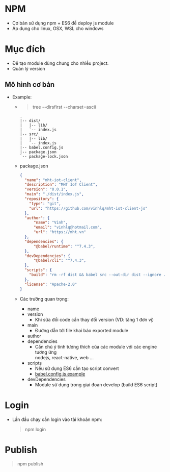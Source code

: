# NPM

* Cơ bản sử dụng npm + ES6 để deploy js module
* Áp dụng cho linux, OSX, WSL cho windows

# Mục đích

  * Để tạo module dùng chung cho nhiều project.
  * Quản lý version

## Mô hình cơ bản

  * Example:
    * > tree --dirsfirst --charset=ascii

      ```
      .
      |-- dist/
      |   |-- lib/
      |   `-- index.js
      |-- src/
      |   |-- lib/
      |   `-- index.js
      |-- babel.config.js
      |-- package.json
      `-- package-lock.json
      ```

    * package.json
      ```JSON
      {
        "name": "mht-iot-client",
        "description": "MHT IoT Client",
        "version": "0.0.1",
        "main": "./dist/index.js",
        "repository": {
          "type": "git",
          "url": "https://github.com/vinhlq/mht-iot-client-js"
        },
        "author": {
            "name": "Vinh",
            "email": "vinhlq@hotmail.com",
            "url": "https://mht.vn"
        },
        "dependencies": {
            "@babel/runtime": "^7.4.3",
        },
        "devDependencies": {
            "@babel/cli": "^7.4.3",
        },
        "scripts": {
          "build": "rm -rf dist && babel src --out-dir dist --ignore .. lib/node_modules/*,dist/*"
        },
        "license": "Apache-2.0"
      }
      ```

    * Các trường quan trọng:
      * name
      * version
        * Khi sửa đổi code cần thay đổi version (VD: tăng 1 đơn vị)
      * main
        * Đường dẫn tới file khai báo exported module
      * author
      * dependencies
        * Cần chú ý tính tương thích của các module với các engine tương ứng\
        nodejs, react-native, web ...
      * scripts
          * Nếu sử dụng ES6 cần tạo script convert
          * [babel.config.js example](examples/babel.config.js)
      * devDependencies
        * Module sử dụng trong giai đoan develop (build ES6 script)

# Login
  * Lần đầu chạy cần login vào tài khoản npm:
    > npm login
# Publish

  > npm publish
    
